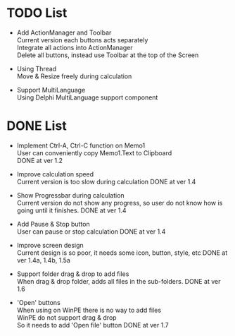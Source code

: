 # TODO List

- Add ActionManager and Toolbar \
  Current version each buttons acts separately \
  Integrate all actions into ActionManager \
  Delete all buttons, instead use Toolbar at the top of the Screen

- Using Thread \
  Move & Resize freely during calculation

- Support MultiLanguage \
  Using Delphi MultiLanguage support component



# DONE List

- Implement Ctrl-A, Ctrl-C function on Memo1 \
  User can conveniently copy Memo1.Text to Clipboard \
  DONE at ver 1.2

- Improve calculation speed \
  Current version is too slow during calculation
  DONE at ver 1.4

- Show Progressbar during calculation \
  Current version do not show any progress, so user do not know how is going until it finishes.
  DONE at ver 1.4

- Add Pause & Stop button \
  User can pause or stop calculation
  DONE at ver 1.4

- Improve screen design \
  Current design is so poor, it needs some icon, button, style, etc
  DONE at ver 1.4a, 1.4b, 1.5a

- Support folder drag & drop to add files \
  When drag & drop folder, adds all files in the sub-folders.
  DONE at ver 1.6

- 'Open' buttons \
  When using on WinPE there is no way to add files \
  WinPE do not support drag & drop \
  So it needs to add 'Open file' button
  DONE at ver 1.7

